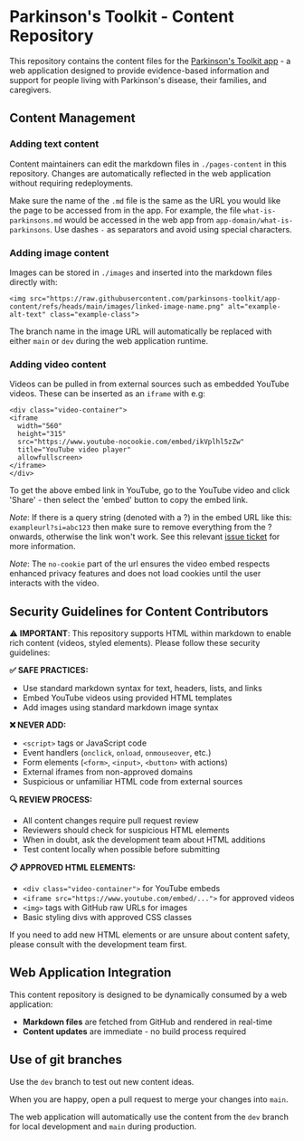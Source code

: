 # Parkinson's Toolkit - Content Repository

This repository contains the content files for the [Parkinson's Toolkit app](https://github.com/parkinsons-toolkit/parkinsons-toolkit-app) - a web application designed to provide evidence-based information and support for people living with Parkinson's disease, their families, and caregivers.

## Content Management

### Adding text content

Content maintainers can edit the markdown files in `./pages-content` in this repository. Changes are automatically reflected in the web application without requiring redeployments.

Make sure the name of the `.md` file is the same as the URL you would like the page to be accessed from in the app. For example, the file `what-is-parkinsons.md` would be accessed in the web app from `app-domain/what-is-parkinsons`. Use dashes `-` as separators and avoid using special characters.

### Adding image content

Images can be stored in `./images` and inserted into the markdown files directly with:

`<img src="https://raw.githubusercontent.com/parkinsons-toolkit/app-content/refs/heads/main/images/linked-image-name.png" alt="example-alt-text" class="example-class">`

The branch name in the image URL will automatically be replaced with either `main` or `dev` during the web application runtime.

### Adding video content

Videos can be pulled in from external sources such as embedded YouTube videos. These can be inserted as an `iframe` with e.g:

```
<div class="video-container">
<iframe
  width="560"
  height="315"
  src="https://www.youtube-nocookie.com/embed/ikVplhl5zZw"
  title="YouTube video player"
  allowfullscreen>
</iframe>
</div>
```

To get the above embed link in YouTube, go to the YouTube video and click 'Share' - then select the 'embed' button to copy the embed link.

_Note_: If there is a query string (denoted with a ?) in the embed URL like this: `exampleurl?si=abc123` then make sure to remove everything from the ? onwards, otherwise the link won't work. See this relevant [issue ticket](https://github.com/parkinsons-toolkit/parkinsons-toolkit-app/issues/50#issuecomment-3159753051) for more information.

_Note_: The `no-cookie` part of the url ensures the video embed respects enhanced privacy features and does not load cookies until the user interacts with the video.

## Security Guidelines for Content Contributors

⚠️ **IMPORTANT**: This repository supports HTML within markdown to enable rich content (videos, styled elements). Please follow these security guidelines:

**✅ SAFE PRACTICES:**

- Use standard markdown syntax for text, headers, lists, and links
- Embed YouTube videos using provided HTML templates
- Add images using standard markdown image syntax

**❌ NEVER ADD:**

- `<script>` tags or JavaScript code
- Event handlers (`onclick`, `onload`, `onmouseover`, etc.)
- Form elements (`<form>`, `<input>`, `<button>` with actions)
- External iframes from non-approved domains
- Suspicious or unfamiliar HTML code from external sources

**🔍 REVIEW PROCESS:**

- All content changes require pull request review
- Reviewers should check for suspicious HTML elements
- When in doubt, ask the development team about HTML additions
- Test content locally when possible before submitting

**📋 APPROVED HTML ELEMENTS:**

- `<div class="video-container">` for YouTube embeds
- `<iframe src="https://www.youtube.com/embed/...">` for approved videos
- `<img>` tags with GitHub raw URLs for images
- Basic styling divs with approved CSS classes

If you need to add new HTML elements or are unsure about content safety, please consult with the development team first.

## Web Application Integration

This content repository is designed to be dynamically consumed by a web application:

- **Markdown files** are fetched from GitHub and rendered in real-time
- **Content updates** are immediate - no build process required

## Use of git branches

Use the `dev` branch to test out new content ideas.

When you are happy, open a pull request to merge your changes into `main`.

The web application will automatically use the content from the `dev` branch for local development and `main` during production.
